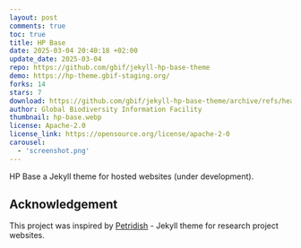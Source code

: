 ```yaml
---
layout: post
comments: true
toc: true
title: HP Base
date: 2025-03-04 20:40:18 +02:00
update_date: 2025-03-04
repo: https://github.com/gbif/jekyll-hp-base-theme
demo: https://hp-theme.gbif-staging.org/
forks: 14
stars: 7
download: https://github.com/gbif/jekyll-hp-base-theme/archive/refs/heads/master.zip
author: Global Biodiversity Information Facility
thumbnail: hp-base.webp
license: Apache-2.0
license_link: https://opensource.org/license/apache-2-0
carousel:
  - 'screenshot.png'
---
```


HP Base a Jekyll theme for hosted websites (under development).

## Acknowledgement

This project was inspired by [Petridish](https://github.com/peterdesmet/petridish) - Jekyll theme for research project websites.
